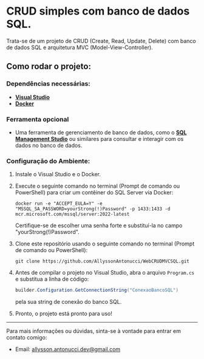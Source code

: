 # CRUD simples com banco de dados SQL.

Trata-se de um projeto de CRUD (Create, Read, Update, Delete) com banco de dados SQL e arquitetura MVC (Model-View-Controller).

## Como rodar o projeto:

### Dependências necessárias:

* [**Visual Studio**](https://visualstudio.microsoft.com/pt-br/)
* [**Docker**](https://www.docker.com/products/docker-desktop/)

### Ferramenta opcional
* Uma ferramenta de gerenciamento de banco de dados, como o [**SQL Management Studio**](https://learn.microsoft.com/en-us/sql/ssms/download-sql-server-management-studio-ssms?view=sql-server-ver16) ou similares para consultar e interagir com os dados no banco de dados.

### Configuração do Ambiente:

1. Instale o Visual Studio e o Docker.

2. Execute o seguinte comando no terminal (Prompt de comando ou PowerShell) para criar um contêiner do SQL Server via Docker:

    ```shell
    docker run -e "ACCEPT_EULA=Y" -e "MSSQL_SA_PASSWORD=yourStrong(!)Password" -p 1433:1433 -d mcr.microsoft.com/mssql/server:2022-latest
    ```

    Certifique-se de escolher uma senha forte e substituí-la no campo "yourStrong(!)Password".

3. Clone este repositório usando o seguinte comando no terminal (Prompt de comando ou PowerShell):

    ```shell
    git clone https://github.com/AllyssonAntonucci/WebCRUDMVCSQL.git
    ```

4. Antes de compilar o projeto no Visual Studio, abra o arquivo `Program.cs` e substitua a linha de código:

    ```csharp
    builder.Configuration.GetConnectionString("ConexaoBancoSQL")
    ```

    pela sua string de conexão do banco SQL.

5. Pronto, o projeto está pronto para uso!

---

Para mais informações ou dúvidas, sinta-se à vontade para entrar em contato comigo:
* Email: allysson.antonucci.dev@gmail.com








